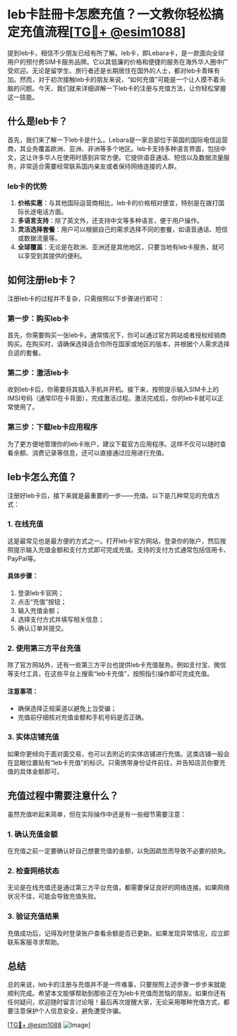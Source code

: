 # leb卡註冊卡怎麽充值？一文教你轻松搞定充值流程[[TG💪+ @esim1088](https://t.me/s/esim1088)]

提到leb卡，相信不少朋友已经有所了解。leb卡，即Lebara卡，是一款面向全球用户的预付费SIM卡服务品牌。它以其低廉的价格和便捷的服务在海外华人圈中广受欢迎。无论是留学生、旅行者还是长期居住在国外的人士，都对leb卡青睐有加。然而，对于初次接触leb卡的朋友来说，“如何充值”可能是一个让人摸不着头脑的问题。今天，我们就来详细讲解一下leb卡的注册与充值方法，让你轻松掌握这一技能。

## 什么是leb卡？

首先，我们来了解一下leb卡是什么。Lebara是一家总部位于英国的国际电信运营商，其业务覆盖欧洲、亚洲、非洲等多个地区。leb卡支持多种语言界面，包括中文，这让许多华人在使用时感到非常方便。它提供语音通话、短信以及数据流量服务，非常适合需要经常联系国内亲友或者保持网络连接的人群。

### leb卡的优势

1. **价格实惠**：与其他国际运营商相比，leb卡的价格相对便宜，特别是在拨打国际长途电话方面。
2. **多语言支持**：除了英文外，还支持中文等多种语言，便于用户操作。
3. **灵活选择套餐**：用户可以根据自己的需求选择不同的套餐，如语音通话、短信或数据流量等。
4. **全球覆盖**：无论是在欧洲、亚洲还是其他地区，只要当地有leb卡服务，就可以享受到其提供的便利。

## 如何注册leb卡？

注册leb卡的过程并不复杂，只需按照以下步骤进行即可：

### 第一步：购买leb卡

首先，你需要购买一张leb卡。通常情况下，你可以通过官方网站或者授权经销商购买。在购买时，请确保选择适合你所在国家或地区的版本，并根据个人需求选择合适的套餐。

### 第二步：激活leb卡

收到leb卡后，你需要将其插入手机并开机。接下来，按照提示输入SIM卡上的IMSI号码（通常印在卡背面），完成激活过程。激活完成后，你的leb卡就可以正常使用了。

### 第三步：下载leb卡应用程序

为了更方便地管理你的leb卡账户，建议下载官方应用程序。这样不仅可以随时查看余额、消费记录等信息，还可以直接通过应用进行充值。

## leb卡怎么充值？

注册好leb卡后，接下来就是最重要的一步——充值。以下是几种常见的充值方式：

### 1. 在线充值

这是最常见也是最方便的方式之一。打开leb卡官方网站，登录你的账户，然后按照提示输入充值金额和支付方式即可完成充值。支持的支付方式通常包括信用卡、PayPal等。

#### 具体步骤：

1. 登录leb卡官网；
2. 点击“充值”按钮；
3. 输入充值金额；
4. 选择支付方式并填写相关信息；
5. 确认订单并提交。

### 2. 使用第三方平台充值

除了官方网站外，还有一些第三方平台也提供leb卡充值服务。例如支付宝、微信等支付工具，在这些平台上搜索“leb卡充值”，按照指引操作即可完成充值。

#### 注意事项：

- 确保选择正规渠道以避免上当受骗；
- 充值前仔细核对充值金额和手机号码是否正确。

### 3. 实体店铺充值

如果你更倾向于面对面交易，也可以去附近的实体店铺进行充值。这类店铺一般会在显眼位置贴有“leb卡充值”的标识。只需携带身份证件前往，并告知店员你要充值的具体金额即可。

## 充值过程中需要注意什么？

虽然充值听起来简单，但在实际操作中还是有一些细节需要注意：

### 1. 确认充值金额

在充值之前一定要确认好自己想要充值的金额，以免因疏忽而导致不必要的损失。

### 2. 检查网络状态

无论是在线充值还是通过第三方平台充值，都需要保证良好的网络连接。如果网络状况不佳，可能会导致充值失败。

### 3. 验证充值结果

充值成功后，记得及时登录账户查看余额是否已更新。如果发现异常情况，应立即联系客服寻求帮助。

## 总结

总的来说，leb卡的注册与充值并不是一件难事，只要按照上述步骤一步步来就能顺利完成。希望本文能够帮助到那些正在为leb卡充值而苦恼的朋友。如果你还有任何疑问，欢迎随时留言讨论哦！最后再次提醒大家，无论采用哪种充值方式，都要注意保护个人信息安全，避免遭受诈骗。

[[TG💪+ @esim1088](https://t.me/s/esim1088) ![Image](https://i.postimg.cc/4NQfJmqS/Snipaste-2025-05-13-00-14-12.png)]